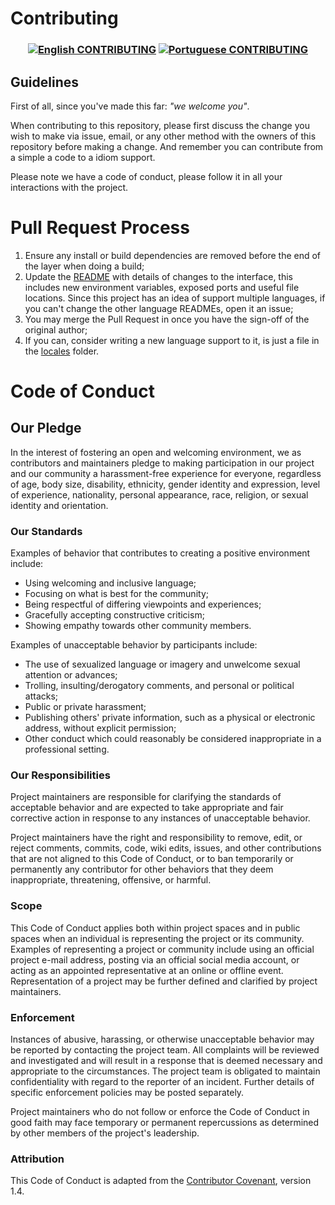 # Contributing

<h3 align="center">

[![English CONTRIBUTING](https://img.shields.io/badge/Language-EN-blue.svg?longCache=true&style=for-the-badge)](https://github.com/Fazendaaa/podsearch_bot/blob/master/docs/contributing/CONTRIBUTING.md)
[![Portuguese CONTRIBUTING](https://img.shields.io/badge/Linguagem-PT-green.svg?longCache=true&style=for-the-badge)](https://github.com/Fazendaaa/podsearch_bot/blob/master/docs/contributing/CONTRIBUTING_PT.md)

</h3>

## Guidelines
First of all, since you've made this far: _"we welcome you"_.

When contributing to this repository, please first discuss the change you wish to make via issue, email, or any other method with the owners of this repository before making a change. And remember you can contribute from a simple a code to a idiom support.

Please note we have a code of conduct, please follow it in all your interactions with the project.
# Pull Request Process
1. Ensure any install or build dependencies are removed before the end of the layer when doing a build;
2. Update the [README](https://github.com/Fazendaaa/podsearch_bot) with details of changes to the interface, this includes new environment variables, exposed ports and useful file locations. Since this project has an idea of support multiple languages, if you can't change the other language READMEs, open it an issue;
3. You may merge the Pull Request in once you have the sign-off of the original author;
4. If you can, consider writing a new language support to it, is just a file in the [locales](https://github.com/Fazendaaa/podsearch_bot/tree/master/locales) folder.
# Code of Conduct
## Our Pledge
In the interest of fostering an open and welcoming environment, we as contributors and maintainers pledge to making participation in our project and our community a harassment-free experience for everyone, regardless of age, body size, disability, ethnicity, gender identity and expression, level of experience, nationality, personal appearance, race, religion, or sexual identity and orientation.
### Our Standards
Examples of behavior that contributes to creating a positive environment include:

* Using welcoming and inclusive language;
* Focusing on what is best for the community;
* Being respectful of differing viewpoints and experiences;
* Gracefully accepting constructive criticism;
* Showing empathy towards other community members.

Examples of unacceptable behavior by participants include:

* The use of sexualized language or imagery and unwelcome sexual attention or advances;
* Trolling, insulting/derogatory comments, and personal or political attacks;
* Public or private harassment;
* Publishing others' private information, such as a physical or electronic   address, without explicit permission;
* Other conduct which could reasonably be considered inappropriate in a   professional setting.
### Our Responsibilities
Project maintainers are responsible for clarifying the standards of acceptable behavior and are expected to take appropriate and fair corrective action in response to any instances of unacceptable behavior.

Project maintainers have the right and responsibility to remove, edit, or reject comments, commits, code, wiki edits, issues, and other contributions that are not aligned to this Code of Conduct, or to ban temporarily or permanently any contributor for other behaviors that they deem inappropriate, threatening, offensive, or harmful.
### Scope
This Code of Conduct applies both within project spaces and in public spaces when an individual is representing the project or its community. Examples of representing a project or community include using an official project e-mail address, posting via an official social media account, or acting as an appointed representative at an online or offline event. Representation of a project may be further defined and clarified by project maintainers.
### Enforcement
Instances of abusive, harassing, or otherwise unacceptable behavior may be reported by contacting the project team. All complaints will be reviewed and investigated and will result in a response that is deemed necessary and appropriate to the circumstances. The project team is obligated to maintain confidentiality with regard to the reporter of an incident. Further details of specific enforcement policies may be posted separately.

Project maintainers who do not follow or enforce the Code of Conduct in good faith may face temporary or permanent repercussions as determined by other members of the project's leadership.
### Attribution
This Code of Conduct is adapted from the [Contributor Covenant](http://contributor-covenant.org/version/1/4), version 1.4.
